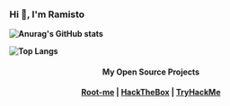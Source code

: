 <h3>Hi 👋, I'm <strong>Ramisto<strong></h3>

![Anurag's GitHub stats](https://github-readme-stats.vercel.app/api?username=Ramisto&show=reviews,discussions_started,discussions_answered,prs_merged,prs_merged_percentage&show_icons=true)

![Top Langs](https://github-readme-stats.vercel.app/api/top-langs/?username=Ramisto&layout=compact)


<h4 align="center">My Open Source Projects</h4>

<p align="center">
  <a href="https://www.root-me.org/Ramisto">Root-me</a> | <a href="https://app.hackthebox.com/profile/1703369">HackTheBox</a> | <a href="https://tryhackme.com/p/Ramisto">TryHackMe</a>
</p>
